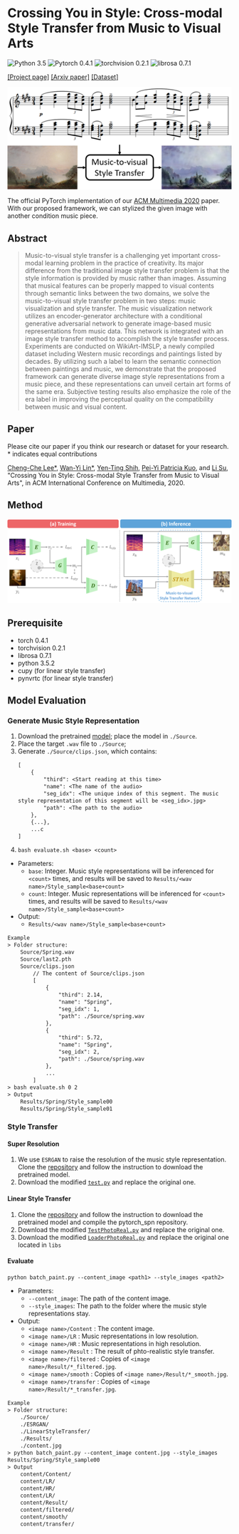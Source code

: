 # Crossing You in Style: Cross-modal Style Transfer from Music to Visual Arts

![Python 3.5](https://img.shields.io/badge/python-3.5-blue.svg) 
![Pytorch 0.4.1](https://img.shields.io/badge/pytorch-0.4.1-red.svg)
![torchvision 0.2.1](https://img.shields.io/badge/torchvision-0.2.1-red.svg)
![librosa 0.7.1](https://img.shields.io/badge/librosa-0.7.1-green.svg)


[[Project page]](https://sunnerli.github.io/Cross-you-in-style/) [[Arxiv paper]](https://arxiv.org/abs/2009.08083)
[[Dataset]](#)

![](https://raw.githubusercontent.com/SunnerLi/Cross-you-in-style/gh-pages/resources/teaser.png)

The official PyTorch implementation of our [ACM Multimedia 2020](https://2020.acmmm.org/) paper. With our proposed framework, we can stylized the given image with another condition music piece.

Abstract
---
> Music-to-visual style transfer is a challenging yet important cross-modal learning problem in the practice of creativity. Its major difference from the traditional image style transfer problem is that the style information is provided by music rather than images. Assuming that musical features can be properly mapped to visual contents through semantic links between the two domains, we solve the music-to-visual style transfer problem in two steps: music visualization and style transfer. The music visualization network utilizes an encoder-generator architecture with a conditional generative adversarial network to generate image-based music representations from music data. This network is integrated with an image style transfer method to accomplish the style transfer process. Experiments are conducted on WikiArt-IMSLP, a newly compiled dataset including Western music recordings and paintings listed by decades. By utilizing such a label to learn the semantic connection between paintings and music, we demonstrate that the proposed framework can generate diverse image style representations from a music piece, and these representations can unveil certain art forms of the same era. Subjective testing results also emphasize the role of the era label in improving the perceptual quality on the compatibility between music and visual content.

Paper
---
Please cite our paper if you think our research or dataset for your research. \* indicates equal contributions

[Cheng-Che Lee*](https://sunnerli.github.io/), [Wan-Yi Lin*](https://github.com/boop477), [Yen-Ting Shih](#), [Pei-Yi Patricia Kuo](https://www.iss.nthu.edu.tw/faculty/Pei-Yi-Patricia-Kuo), and [Li Su](https://www.iis.sinica.edu.tw/pages/lisu/index_en.html), "Crossing You in Style: Cross-modal Style Transfer from Music to Visual Arts", in ACM International Conference on Multimedia, 2020.

Method
---
![](https://raw.githubusercontent.com/SunnerLi/Cross-you-in-style/gh-pages/resources/overview.png)

Prerequisite
---
* torch 0.4.1
* torchvision 0.2.1
* librosa 0.7.1
* python 3.5.2
* cupy (for linear style transfer)
* pynvrtc (for linear style transfer)

## Model Evaluation
### Generate Music Style Representation
1. Download the pretrained [model](https://drive.google.com/file/d/1drEpCIA0UapXAqRyk1_8_gm4LV6A2U5x/view?usp=sharing); place the model in `./Source`.
2. Place the target `.wav` file to `./Source`;
3. Generate `./Source/clips.json`, which contains:
    ```
    [
        {
            "third": <Start reading at this time>
            "name": <The name of the audio>
            "seg_idx": <The unique index of this segment. The music style representation of this segment will be <seg_idx>.jpg>
            "path": <The path to the audio>
        },
        {...},
        ...c
    ]
    ```
4. `bash evaluate.sh <base> <count>`
* Parameters:
    * `base`: Integer. Music style representations will be inferenced for `<count>` times, and results will be saved to `Results/<wav name>/Style_sample<base+count>`
    * `count`: Integer. Music representations will be inferenced for `<count>` times, and results will be saved to `Results/<wav name>/Style_sample<base+count>`
* Output:
    * `Results/<wav name>/Style_sample<base+count>`
    
```
Example
> Folder structure:
    Source/Spring.wav
    Source/last2.pth
    Source/clips.json
        // The content of Source/clips.json
        [
            {
                "third": 2.14,
                "name": "Spring",
                "seg_idx": 1,
                "path": ./Source/spring.wav
            },
            {
                "third": 5.72,
                "name": "Spring",
                "seg_idx": 2,
                "path": ./Source/spring.wav
            },
            ...
        ]
> bash evaluate.sh 0 2
> Output 
    Results/Spring/Style_sample00
    Results/Spring/Style_sample01
```
    
### Style Transfer
#### Super Resolution
1. We use `ESRGAN` to raise the resolution of the music style representation. Clone the [repository](https://github.com/xinntao/ESRGAN) and follow the instruction to download the pretrained model.
2. Download the modified [`test.py`](https://drive.google.com/file/d/1GLK_KVR9TQ2uZ-YIN8d_ewOQSOG9tneT/view?usp=sharing) and replace the original one. 

#### Linear Style Transfer
1. Clone the [repository](https://github.com/sunshineatnoon/LinearStyleTransfer) and follow the instruction to download the pretrained model and compile the pytorch_spn repository.
2. Download the modified [`TestPhotoReal.py`](https://drive.google.com/file/d/1q4QjNOjxZltx-5q845hkhzOREvXt5LFG/view?usp=sharing) and replace the original one.
3. Download the modified [`LoaderPhotoReal.py`](https://drive.google.com/file/d/1JvqM0aj_Tcibjq5-z-cOkgzD8UF2m_mC/view?usp=sharing) and replace the original one located in `libs` 

#### Evaluate
`python batch_paint.py --content_image <path1> --style_images <path2>`

* Parameters:
    * `--content_image`: The path of the content image.
    * `--style_images`: The path to the folder where the music style representations stay.
* Output:
    * `<image name>/Content` : The content image.
    * `<image name>/LR` : Music representations in low resolution.
    * `<image name>/HR` : Music representations in high resolution.
    * `<image name>/Result` : The result of phto-realistic style transfer.
    * `<image name>/filtered` : Copies of `<image name>/Result/*_filtered.jpg`.
    * `<image name>/smooth` : Copies of `<image name>/Result/*_smooth.jpg`.
    * `<image name>/transfer` : Copies of `<image name>/Result/*_transfer.jpg`.

```
Example
> Folder structure:
    ./Source/
    ./ESRGAN/
    ./LinearStyleTransfer/
    ./Results/
    ./content.jpg
> python batch_paint.py --content_image content.jpg --style_images Results/Spring/Style_sample00
> Output 
    content/Content/
    content/LR/
    content/HR/
    content/LR/
    content/Result/
    content/filtered/
    content/smooth/
    content/transfer/
```